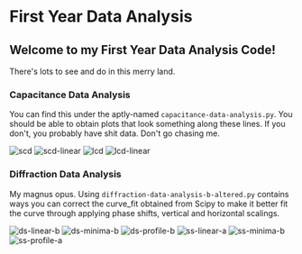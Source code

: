 # First Year Data Analysis

## Welcome to my First Year Data Analysis Code!
There's lots to see and do in this merry land.


### Capacitance Data Analysis
You can find this under the aptly-named ```capacitance-data-analysis.py```. You should be able to obtain plots that look something along these lines. If you don't, you probably have shit data. Don't go chasing me.

![scd](https://user-images.githubusercontent.com/41821907/145357108-f2b705be-6c1f-4a08-84de-578167f07469.png)
![scd-linear](https://user-images.githubusercontent.com/41821907/145357110-12a68086-97e7-495c-8839-94da9715f260.png)
![lcd](https://user-images.githubusercontent.com/41821907/145357099-98ada188-8823-4694-b834-db6e8c68ec8e.png)
![lcd-linear](https://user-images.githubusercontent.com/41821907/145357105-2f4a15ec-5e5c-4a7a-a76f-a187b0d8468d.png)

### Diffraction Data Analysis
My magnus opus. Using ```diffraction-data-analysis-b-altered.py``` contains ways you can correct the curve_fit obtained from Scipy to make it better fit the curve through applying phase shifts, vertical and horizontal scalings.

![ds-linear-b](https://user-images.githubusercontent.com/41821907/145357572-a0632d81-433d-4f48-a077-343be10afefc.png)
![ds-minima-b](https://user-images.githubusercontent.com/41821907/145357576-9c3e18dd-ccf1-4e3c-9ade-6dc904d206e8.png)
![ds-profile-b](https://user-images.githubusercontent.com/41821907/145357577-8249dc9f-843c-4a86-8c26-14b640ded473.png)
![ss-linear-a](https://user-images.githubusercontent.com/41821907/145357578-8e9d1de9-e9f5-4819-b179-43d46a16666a.png)
![ss-minima-b](https://user-images.githubusercontent.com/41821907/145357581-0f9e79fc-06c5-4a69-a66e-5ad2b6e48933.png)
![ss-profile-a](https://user-images.githubusercontent.com/41821907/145357585-95d3f953-5098-4224-bfef-b53912d7a16f.png)
